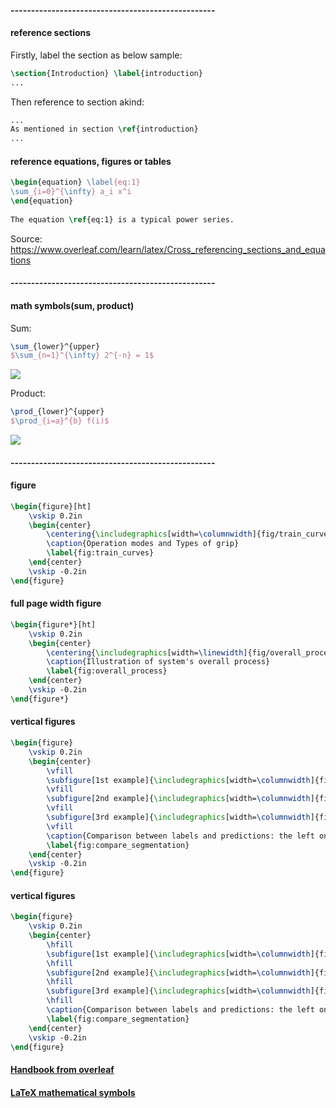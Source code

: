 

#### --------------------------------------------------
#### reference sections
Firstly, label the section as below sample:
```latex
\section{Introduction} \label{introduction}
...
```
Then reference to section akind:
```latex
...
As mentioned in section \ref{introduction}
...
```

#### reference equations, figures or tables
```latex
\begin{equation} \label{eq:1}
\sum_{i=0}^{\infty} a_i x^i
\end{equation}
 
The equation \ref{eq:1} is a typical power series.
```

Source: https://www.overleaf.com/learn/latex/Cross_referencing_sections_and_equations

#### --------------------------------------------------
#### math symbols(sum, product)
Sum:
```latex
\sum_{lower}^{upper}
$\sum_{n=1}^{\infty} 2^{-n} = 1$
```
![](https://cdn.sharelatex.com/learn-scripts/images/a/ac/Sum2.png)

Product:
```latex
\prod_{lower}^{upper}
$\prod_{i=a}^{b} f(i)$
```
![](https://cdn.sharelatex.com/learn-scripts/images/6/64/Prod2.png)

#### --------------------------------------------------
#### figure
```latex
\begin{figure}[ht]
	\vskip 0.2in
	\begin{center}
		\centering{\includegraphics[width=\columnwidth]{fig/train_curves}}
		\caption{Operation modes and Types of grip}
		\label{fig:train_curves}
	\end{center}
	\vskip -0.2in
\end{figure}
```

#### full page width figure
```latex
\begin{figure*}[ht]
	\vskip 0.2in
	\begin{center}
		\centering{\includegraphics[width=\linewidth]{fig/overall_process}}
		\caption{Illustration of system's overall process}
		\label{fig:overall_process}
	\end{center}
	\vskip -0.2in
\end{figure*}
```

#### vertical figures
```latex
\begin{figure}
	\vskip 0.2in
	\begin{center}
		\vfill
		\subfigure[1st example]{\includegraphics[width=\columnwidth]{fig/0_1_tp}}
		\vfill
		\subfigure[2nd example]{\includegraphics[width=\columnwidth]{fig/1_0_tp}}
		\vfill
		\subfigure[3rd example]{\includegraphics[width=\columnwidth]{fig/1_1_tp}}
		\vfill
		\caption{Comparison between labels and predictions: the left ones are ground truths from auto-labeling process, and the right ones are segmentation results from point cloud deep network. We can see that the auto-labeled labels(left side) contain a lot of noise, but the predictions(right side) are clean. This illustrate the quality of point cloud segmentation network.}
		\label{fig:compare_segmentation}
	\end{center}
	\vskip -0.2in
\end{figure}
```

#### vertical figures
```latex
\begin{figure}
	\vskip 0.2in
	\begin{center}
		\hfill
		\subfigure[1st example]{\includegraphics[width=\columnwidth]{fig/0_1_tp}}
		\hfill
		\subfigure[2nd example]{\includegraphics[width=\columnwidth]{fig/1_0_tp}}
		\hfill
		\subfigure[3rd example]{\includegraphics[width=\columnwidth]{fig/1_1_tp}}
		\hfill
		\caption{Comparison between labels and predictions: the left ones are ground truths from auto-labeling process, and the right ones are segmentation results from point cloud deep network. We can see that the auto-labeled labels(left side) contain a lot of noise, but the predictions(right side) are clean. This illustrate the quality of point cloud segmentation network.}
		\label{fig:compare_segmentation}
	\end{center}
	\vskip -0.2in
\end{figure}
```

#### [Handbook from overleaf](https://www.overleaf.com/learn/latex/Integrals,_sums_and_limits)
#### [LaTeX mathematical symbols](https://oeis.org/wiki/List_of_LaTeX_mathematical_symbols)